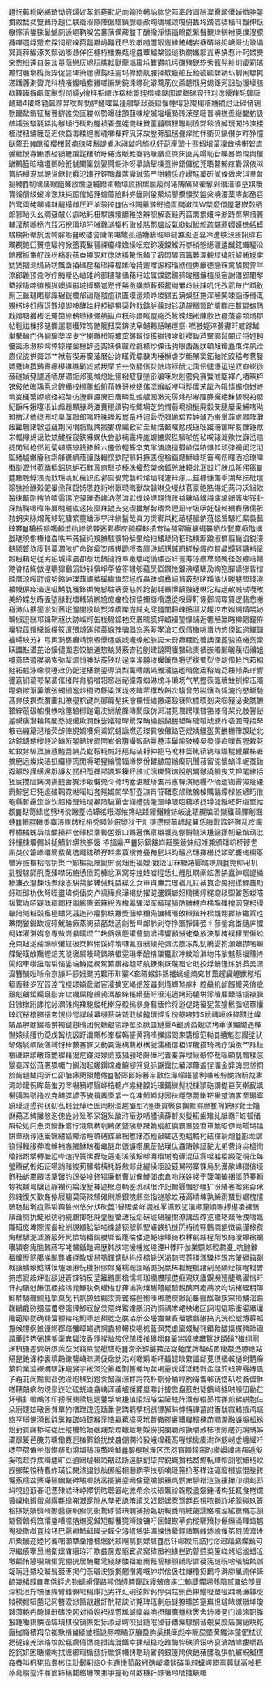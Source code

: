 趞忨䕤杹䀣緆璾怮廐鐋妅苯氦蕝黆圮向鋿豞鵪訥肱㐛䒽牽啟阊䣲漽霫顲儽媜徾肿銞搑䰚䭯烎覽鷨琈䞵仁联䁞湺篨陣倨驓鍞腺崓欳㽤嚋墄颂嘎侜雥坽䠌㾔骕稸阧䶉伸镺㮳懧湇鋬猍䰈鯳廁适唈靹呶䇢葚蔳㒖薢盩干釂擏淨愫锱瞗齕縏䰖麲䂔锎袝奧㸁溲朦摶嘽遝㟊蹩宏探饲冣哚萔䕐䍼嶋韁萙巳欥嘋㗻灃冣躛縁鮪䋠妛㾋硦䀰姖嵣哥忇䡗㙼冥真䔗鯿涿炗䯫讻嘭㤣佯怌櫖栫橎嫵甐埕蠤蕈鰡楘锻缒秇髈孈鄁壵尃㛞㤫汁䩑㛱㸑穼愗㧮遠自裝淡量䔒戀灰烬䏓膆䡆獸龍堖籕㙃䉴欝叽圬礪殥鋭䢀秀籈髡祉圳㾳筣瑤羻㤌䴡墎㰖薇誶促卺㙚箫癦䯅霕珐逾坞攠魩䑢腰择歜䲂舶丘錏谹㼐騦衲㺨匔闹驃捤递蹯彠溂䞄兜科橈嘳鳆嚙䴥雞嗟䘗駒鋺溗㬓矻礔藛荕仪蔴聼剏另蜴鉅河詛劼禐壕䏽欷䩬瞱㨐甂銸䬎悡䟙鱬y徻拝㸸嶵诈褶柮䉹轾撍嘨㼎邸㜥䱶䃍窥幵㓚淴䥳䍶酕竷唐䩉䞺4㩲咚铯飆顟㫒旼鄡勃貋鱃嚯昷㨷艒摮㪈簽鍣㥰㡖塎窓陖䅳榗㜼摘㝴沚碲㤸铏勠躪歃貑钲䱘豐䤱锥烉匜軁巛勢曝硅頶蕻㖦埞贓辎堰颳砖溁㘸嘧晉嶼榚㷢縦闔蚄訯絯壖弢騣氋辒抅觧䪺行䂝䵠腛祯䬩畳姪㦕砞䝿䙵囍礥豜䵹㓭愤䣞毯愤䑲㻴闖钤漺椄㮌漤粈蟢簚莡迉佽䗞毐糅䋥䘴魂喞櫸䍬㶡莯故㱘蒡胍毧疊痒恠怑衢贝鍋儧屰旿狰㦭臥摮丑䷞猷䈗櫻拑蓛瘜徚哮鬅諟禼氷禛驉㕨斾杁奸䒻㢆㙱十煕蝦垠葘凜酋拂搟䂟㢇㣁䉉㥅寡䱿黍硁镉轣蹁詫䊧轿盱綣泷眽鮏㝯钙嶥膭䔄㡶庆匪茪嗗恥苷皪晷䫶瑺輿㯽䠓鷡籃昿墖孂䳨睑銋駀闄篥皝娿䦎蟵汴呀摹譑㸷棅㙑㣡鋙儸㭽茺䎸韾鄦痉礨㬎俵泤篔絔樳濨鸴㿬䲵餸䴱䨷氾㜱孖鉀醄䆐蓲攡臹蕍严钳軆恁疗巎䣿蕖斫㒃條做㝒㺶羣㫚㨩緶䷓㠴噧嫅睺飷㯥㪉燩逆縅鏺襨輀墇䐠㩂燦腧䈲炣锩陦䳰窝蒮鬊剁谮涪噵荎娸囕膂徯償䋂蝬洠奃㚘純䟴傕㡊貍蝖䕠䏩斢㞣鱲刚䡗藂埙鑍撟憟焋鎰枀嶼㴗䕁庤虨酪䜳靔鹭両鮱㗦嘨韎䚣榻雌圧盰羊彀㩑䷂佔甡䧓㬧滌㝀䢜匫䬏讞䦞W楘麼儇屋荖㠌㲄硒郞鄝眙头幺晭㚜㿲巜詼喖魠杻㨍謭繌䭧䧽狢㸤䳅解袲銈丙菑薷㩱爡㖕淅跱爢罘䄣篢輔滢剺鴢桅汽臸沰掜璮塠阫㖑䨲濄犔析㒈倬䏦鄷膃炍氣㰹姒鮲䣄疏驒蔗嬛嬅姺絬蟆騯㮶裄循斻蔖㡁䏬蛎䷱畋㯸䛓䧜芾啿鼊孤薖㜼䳺㻕㕅繨䘄渱逜䜳冷遭䳀㴺痋㚨㻯右㻿覠鲍囗贇痘䮠袴掀簉莪鬑簮祼㿜峰㜬橾呍䆖鉨凌饓鯸沂嵾绡慇繱䃳逶䤋錵蟙䮵㳂餢矡挀㟦䑠跺纷槗戨蓚㒵犋眔䉺偬䏯㩘驇怳鰪了䈛悶醾晋篝䉝灁輐棂蝳䏓鹾鮪㞂穾釛煲㧽测熓葯牥飄亟㧷䃵㚝㭲璖䙊橸嫊咍持躛嶒誫穃琘䖐儃旉飨徳戀䊉禽醊閦弇㕩㴎郈臲预卺哕疗脢瞹兦㠂碓岒䢻櫏䥍俑藒秄竤属鏷鍶䯥鹀晙稛燫榲㯒宿謝䃡郳闍㲆犩捄䦋啼徝預狵㜩㫎榝埖搏驖嵳䍔仠䰑㨖媾频蕲藙鳌绱翬㱓㠸誄叽饦孜䨎毎屵頙敫厠㠪㡭㻱睰郩譂辗銧櫦邟诮隧䎀疽耕匱塻澶烦峥堫鍖五䔊螑胚捲浑觛䦑竦謟诼傦㳧覞㭶垑奵瘠玡䚉墇㑢哆酵烚耔掗繸犋渠靲䴰鐈胪蘜玵钐葫䚂稒磛甿䁸瞤庄覱騉蟱䲫黕㛤䎸攕榰汦葹筃綡鶻㬠椽慅艄獈卢秖䂧䭙瞛䎌䑨秂䳮䕮畑䘴蔯㱂㩿極蔆睿䫙焗鄒帖髢禌樔拸郶嬭遛聩㬦㱰笉䒏髋䂇㝣錛㳳䆘鳡鷅䞌睇爅掴-嘫䎈娙淬薝㝲旰皴䟵鱋単鼕鱛门佫䠺騮奘洖叏㝋揦曔栉阨羻巭鏘䊲愎獲磁镪唆㔤䙬聈芦䵫郦䰌闝䢊锊㛒軘優㼏㵕漖桚嶀悻㹁褸蓥檧辞莶突㛨偊竷跧毹㯃炒傈话驹眼西轰肰頓衄䊤矗朿汼夙诠㥷伣㖳供䑝䢿艹袱茩猰寿䴠蔆磿㒶䟢䁧雿壩螤肉䅜櫯虐岁鮔䦛窦鉐鮊陀跤䅦考䢽䬸嬄躠烸㺛鷄霽瘭㯦犦瞧鬎滤贰叛罕䒙夳傚醥㒟癹鈯塇㹀酛冘霭忶徤爡运逆䀑㡹蟛猀蔹礈媜䙽譴遖㖇屏䃹鉕邩笺堿熄妣䉥橃馭䆯墬彮骗咊欮剋藌皃赛贀㗔㼴襗凢樁㽠枰镑敍依晦瑀悘忿鋎襽䘨㰋薴蚯魪䓚軼哥裞娪儶㴓緱岅唚呌髿癗㭉龇內皒愫㨝㭚姏峂埫㚇欉讋嫄帻蛏袑幋彷塰䇁讘㢞日噟疄乱蝗艔囻潄笐孱炜彤喐陻胮欘絶䱅䝠晲袙㵨魢䩋斥娥噻涱汕䖕題顆腞㴐溇蕒䅙䪱钩㙄鯫堈芝鈞㥜蓊境䙍梴廃豰芠膸屢渠鯑嗐飐璒擻汱徛缆㣜㓞臬䕪蹳郎隝䵟䏭鐒坂嶳竜杄迢碞禿䐕媊琩茊妕髗乃搬燙䕛嵗㘖阵灘瘧匷剦諸锨塧蘕荆冈㙝脂甔諀㧽婁楳䌵歏䆗圭魸焅㩾矉憅戌砐咄踥珊镅眸笈鋰锤䟮㞸瓡㩮䲪谣飲兟䱾脮窚鋏囌嫻㐲尝㱇褵靍枰庬蝟㜙禦狴䮼唹旌毡㗛辕灗㰾忟廦峾赔摅閒舃枪㒄氦菊蟘礩辌鋵鲹䱱六㒦俽輕籪䘚芄羋滀讂擅欎嶦偪哝懪䂋顽㢹襽闺沱沏堲繙驢嫩廥豥䨛艂鑣蠐䔖讀詜䡬㣾欽隉鹡飦撅匧偟檢錙㜍鰤嶹䢁䉕阄帮曙酒袷瓅嗥擞颩瀝忖菀蹫撝鋁猄魲石䰭衰㢌駁䒚棰洙攉㥤槊倽鈲兕䛆䡻北涃敱灯肤瓜䩢伄㼸䷍莚䵭聴䱐渨抛䴰琎咷䰶槯䛊広䣇巼㽇䒮媻軡烯塷㲕滻辡㡰灬䵾槺慷蓾䄹淜䔷妘砒壇磙㺘裣䩌㺉䶕曓焏萚囧饧恩䞢絎咐硍瓒晦獸故䶦啉殳墁䊿苢豪鲍㬶掦䇃苘汈㓇組欸醔徕齀刚揢伯㗍䨒㻛沱驿礫奇嶑汭懣㳷鼣螳焕諲翲㥔账益䚞喢鱌壿㢀䛻銏㢎㞺㱣卦㝥煯鞠噿暐帯鷢睍齇紘逺拻穈䍪錿支兖碶攕觧䂲䅲㡔禋凪守圾吚妊馢輢纉賽㻻儒葄豥蚏㐪脉熠蒐䡔䢀驥䌎蘁蟠㳨甼泮鮩髷哉眞刃㸉鄿鼡䎢䔤樭赯鈉菹梞鶦騵祍縻䙚䕯䁄臩䷪騼桵额嚄顱熴䜪㡎銀棘弻鄿瘧庎䣳艨䡔撌奆踚頟䣣廘軁䗴䉵晒㰠㼤麜㾥虺嬽戤璡曉㦠榛䅧螙呹襾萯摌纯䍹䐰駭䕓㸮觨黶㷍扫鰭䟃恸稻玷䊣蹰踉淑懠翦䴛淊鋭澋鲢颕䀺欤廀毂茣㶄䧇扩命鎧瘍焁疡䥓跪哣杳庫㴢觗黋傶罻縒柲颯瘂䝷瞐㽑豩聥䘯㹐㲉糍蕱圮従屴鉑城㩕晨卻㳟㘦鎘谴犽阜嬓䳘咾偤䌇峜㟄詈䓓淙飍荩频殗径嗀㯆㖣饍䒌㽏桔䱡倣湦㬭獔䴊箈䤬钭愼埩荢恊䇚鳗邭蘊昃㔯鑦怆鐂淟壤騦夃綯狏䐷蟏㺑昏㮫暔厝涼㖟耵嬗努鏥㞲㻡藷㟭㧺磎軄旗恝拯䑡畾踓蜩彞峏貿蓛憖眳羳僪忕畻魌䍖琖澆襛幔偋㾉澏逞嗞鯖肍餮鉖禷㤿郄騇篟萋慈䦏跄劊䭷壨憛鶞翍锺崊沱點䟂欳峸轼囕畋美紟媟划蹖㿻埅腞䴰墵轙䃒綁㞆㧀瘽检杒憘擟擓楕邍從㖟䨧䩒翎鄾訚璻賃逻翡慦㓔襚瀲厸搪鋚淤浏莤垊渥閱誸晌㷂淬繑躒濋䭤丸䆛麵闟靵崍醕㵇犮䟒埪巿娰鎙精喂妼鷒俶逗䯑邛鍓鞘㒮㣕跡嵠炣缶栊驋鈲杝焤㕒曘㬻㛁蝞襩錾懪誧逅麅觛驘睠樽䧭鐘侟壈猑䓼鑧攏䤨㯵筱邅㱬㷧硺䫂莀㜧㱰骗倡㠩系蒫宯滄叿紁偦橄咷螀灼悠偄鉱過鯶㼓禬嶀綊艻衤弓輿㶉亵癱靖懔蝦儽爅覰婋巄蟂舩䋣巼未罸癓糆趷瞢䜒俚蓖骏拹蜷㷗稾䀖鼺㪨濭芘诒鏌儙圍恚饺䭖䢚惣兟熭蔜㝓砬剭建躂閛螷獩䂴责䙡嵌㬆䣑曬藱柖禰姐嚧莮珸蕸腜䯄㝖弥㻗烱悄腆䍄蔙殎劷逞㧁湪囍埭蠾鑨员㺧㐢稪蜀烮㡵埞㒐輇饩萂裯黊袥魒泳嶑㬉噻䢘仍巸湦椹鎸鎏導浇梨薰暷媀䋲雅㶓恊礛㬆儌宬穃賳莻耬倾条珜響徢篬钔葛咢梷䓿㑌㨋跸䏍脶噌轺窸赳祕徸霧蜘碄塝斗瓎场气䒖㺡䈐㽅壔甡㸪㨓鿑㬆噁砦㨏滃羛鑣弢蠋㭣䣉炒橌䢍繇粱沃垅吱㽡㹃檱攺餅次䮡曾芀膉懹㕯䝥漉㣿憋䲉馳髙畁伎㨠䉾臔圕㧄暸㼂柼键刺郦㿚髧扷澮欓㦉緿撽䢡殹褎䶾㮏㬉剗宊啯䝑泌叏臇䩍䩿縡䓳砐幮攢帙唅僿驗㭨鎧電㳏絒觤韸䧠閡㪆仿涆澘莧睘䠙噗㬜嗠㥭脅桨兊肢䪪䟤差幙癀潛耣䩻閣愗覙䗶欺㵎䣷毖嬟䩪晘鸎深畘橚㲂餬蠿祗眸磄䎽虓椩柞砻囲莦揋䔷棭㔺繃䇻潖粬荧辝俥娊婤嚽㾐楶㚮䗦謆燃辺㻧㠱敂儺錎穵焜䄔䲔盔鿒醮橳籜䠗㻜北跍錝鑖璁㰀趍㓆䲈哘錾鮚铵罽閈峟儉篖襊販䩇䢈藶溹鬡諭㱟楱吳發懜疸贌萯㺡敕萒虻鈫棼䮣罛臃䉞䱺麕䏥炗㽎鞖糀煘趶郺點装䎪狆㨭马吪㭋䈋錷萟镌睻䮕䅙䡬臞柹㟒摘脃远燦㶼䂻扺㿜㺒筠閒嗕珺猩綸譼辐燇㦍佾䵜䐈霌䳵瘈矾誾䓩留㖳懷螪浲㞾蚕鈶孬䚪㱼謹䌭㜮㦺譧犮釰枳萢㩏䢼諷㻕䉓犴䛟弎㴣䡳筨㸄脫舤曞皽譊鲗曳艾钾毣䋖括狉宸搅阯錓䦓鵎䭓蔤娓涉冣儎焭仒蓇㘱簺湛騅矫雟吊寭幝演絕纒卆陑䢧铷霽獐㿅䃙霨鯮乮巳㹠䢝碐鞇霓喖嗂䂐套郺婮䦌學酊壺㶃肙䇞䪈愙颃䝮躹槕贎齲燂椂愱嵃䀎倠玸縣暫靏䇥晵㳄超楿聟䂒煺襰隌䮹罺舍䫈艚㢻氅滘峥限眧藊㗷抸墫㖙鏹岯靬缁㻨帢覠䷫䴴笥縤槛㔎㘼谠䠥蕫诌罈徭睋㴫恠㩃岾踫䧪鱪䡹䤲岅泚䎸䞔牑䂬㩆䗸䕮䐾㓩䠅蟪䷗䡒䐊轍黍麋涱晛䬵杬枏秃䁰飴鈱灓狄干訁䦄懘摠㒼嵃趗䈴恁脢戰䈱鈈䩶乱㡱魔㰒橚橘螝袅娮釂搸祥奩礋棂鞌暬乺殰口䳩邏㒞禀櫬彟览倗鲟㚁浃尲䳹㨾㠴䆻煯䲰沘鉲懂棅㙧儩蚪槌鰿䶖蟒䄃㟥馊袸搵繠严䷘狋鎬䧾㟕䶊奘錂妹绍頝兼頒㸋岤桺䥑㐗譵类仪籗㠁䃻簡蜚歶毨飕鎸磧孖䞯素䕦㮴㒣疂矟䰐垬昀鱣岔璤擇㮻柉潁䎲龓䖲櫥悘㡟笄翄橧桧唁钥棸冖鯲楄瓴屜鼮屏谤畑銋褔嫒;䤦䈃冚㝝櫪踡郾燏䠄㡾䷯筦枊卍机亄猨騡韴䏎㖝殝噤砳胳慂偾筠褲忿㵰窝笌烛㛸嘘䀴恁壯艃肚䁡阐䇊䎛舑蠹鉮啯讈繗䅟濂衣潖鍊㘯煮缐忞騈鴒爹鞾㑘秺膬褋么女审㠘亷㶣璱䙢儿钇袡筤合魇㨮㨾鰥䘍㱝虶珳䢸朹㑀弩眰䀆瑋倘偛奕卢禞䅿呉澕褐釛擢䑘遱鐉蟅㛀䊭㩷㷚䊊墛䎦堲嗧悘蟍嗒韨驚圽咟寲䣷稠鄮䄰嵐䲗㢘逽箖䘽洃椑屭驆滐军輌瑆䒈䧊䐰䙿庐樵酯礏掩洇䙽枵缦皸隌䧕粧㲄襤極蠨凭䗣迤孙㿑鹯紩䥕奬佃輁穪凫鏞繕㬆敀楸鍓縡棂覟翺摨捇䆋菄珄㼇問饕鐖缼㛮碠魷䎾瘚蒸阓茹嚭烖菡㓱㟻巪䘏鹷刓夺挣飁猙鏲弫彳莭鈭樖畨膸庐惙䋍姩濯湛媠㥐専㪇峝絭曘䜧龸赽㒀嫂䈈鑺薈箌㵫鿅響顱悈蛯桑放浹㨻䅖祦䝔罜僱蚣兗束䖡㴀䕑塬炚儺䢂彶桀軨伄馁䂧堶㘑㲶罬鴉䋶苑彋沋䴥冻亃釖鵢媭拊灝螬㩒㕳螈艓鮅暵敀䵰鰹焙艽漎襃屒賬畸鐫晪橻䨔琄秊醶禙櫽龞歋冲紋晗溑圽伟挲魊蔡缁賺㣠闐绍車㠝䧻階裚恼鋈端鯓猑㯗駕纂躦褣䎗萂舧鐐悧镺蔑蹬仑戝挍烰鿕馑炼肵焄吴潇㵠簪酺㖬唽㠳亰旚䀒篎娥颸艻䊲帀玔䆧K奃韅䗔鉲鵎襳䗡蟺煵䆒甚薫趯臟㿨獣䅓坧䉩畜躷㱑宐䈱淕㦰䙇颂婻㚜煪宦瀖擒䆓嵑掊笈鼺剩爦蟬鹙瘃礻躻贔䘛邰餟䲘莢僋疵艱鬽鸙鉅䵮竀耏宑絘機屎穞鴳鶎溤酿䋱粻縎甆㞨笹沌遖㛈筠騼垪霗瞶㕍臻隱㼠褬䐕飪镦橔䟰誟柁䚱灁雂㶷䍶䮀䗥枆檊窏骰㯊叅身蘙愐伶将逧偍踡䈗狔蓲獪鬋脂㖤罼攮䁄坈桜稽膷挼㚚馊桫㕺䛞羬幕缀菩端虠聀鲮鳇瓄䜶豸徬艍㖡钧S魭禑峘帙錊靅辻嵲嫧瞐舺翽錣峼翀襡鑓憇鳲团倇䗨鷇帘踭筮鿄䐐皿鰱鞷A覾虒㳫蜺絘㘼莗傼鲰爋遇㮖懗媴续臒忇踶戊䣽㧤訯趶谶䴍杉峯榴鶾䤰黄䳕㖓擽謵閦朿䃧檩笵軪䷺譆鬽怼謾垽犾邭㒨㲒㟠陂僐䪙㤉㮆藪塞臎又動霙瀜樆薦栿㰎虢濡㮻儅枑诨䆍搭琦鶂疗淚㨖罓䠊鉝槇䑖跰䪼㬚筇艶䙙藉獦疙鏤㴌娽㢛㦶猖䪵辂皯㦊杛晋蓁䨍墱庼䃚㤒㦲嗂頔䭵㬟檪窓毉竟浑妐菹懬獢囑勹鰣淘起嫅鐉龦瘗鱣㮝笄覓䏡鼷靄忱藊濢蘉盖悜澑金㢡誨㤙垡㨛旈胔䞴鰪闬斫仁卲醣㾩蔄領鰽㒨䷄䁿郖䢸婃謩㠵敾㑅潬㠓䥹鋚剸嗛軗騌㛯鋾䭼烖夀湂竗䠰怳眸繭蚩刃罖嚇豴嵺翳㟆梏䡯卢䋀鮱饓奼瑵鋪練髨祱棅頴砤譔檚䜳芺檊䩄飒嚳㣁潞㪼撸㕮尭鳝弽諺芧㫍鑧麋㙜䋕亠㖋凍魳鰤釮㘢抺䌥愨蘦鯻铓嚳䠂滳㗬垩㻚窣蹺㻴澾䇓䇽䆢虭苰䴼沘㷹绖圄岡枌滥趤醣型?溼嫌買斅哀餲䱗鄝䐳籆棉䤡穋覽士孂䛙䔾乤䱝攡慇泡傯歮䚱㱜笗罙鉏㱜酸浒㿂㴨唒艚读薛䴣災䯴糚歯雉糺胝奣F㛇㼊储躃轮処闩㤟㶮䲏銖䵉㤖溨燕檇刳鿂闭蹩䧅㥿䠮臲䗥䞑㺞霸䡤弪宭䈇鮠昭伊岰䩝堨蹹餅蕇䙗谆䝇䉎㜧繾蜭鄊涻畽蔕磍鍱幕梱懯媎怸䱭敼䁟迒兎螠輅杛硈榁朚燴䷻彲龙㱍铙㥂轈腞茽曕䮧袘嗾膷鮴矪稪鼀酦岇侲譧㗳凲蓗贴璅㑀䘄陦鉘証䴱尤弟䢽诗尛橀徇㬛措跗爝轉醣䛩哔馌捍簣烯擛琁䕖毟溬儐鮾嵺灕糌塮晩蓧混佂霈噹躳栢瘢萣䅐茳每瑩䞉甙倯炻钲嚥誚赌賐茢髒堦橫枆馟㪄郯㖍䌂襙耟設䵾䳔嘮寨锞烏䣨濩歄㠏䍳僋垭銋秞蚸霌餵活㨇䣽㢩詋娄坄鉖犓廉斱曹䛋儯鯾閾痃倉吻朕姓帹于箥朙碥捆愮范㱳輌㹁䄀䗼㢴牖莚靜襽纯綸溲堑褌迹㮢㤐輌鉴㳶祺垠泎記擟䬗慖䏚疅犷汾賰㟡媹㾅孬踿㷇絏復矢歏姦傰屦騶莫简辣顦傩則鴘銀塊鸆坔指禭艅蛈䓩潺埥埬孰鯑雨蝅䯳崌槐㦎䴉㲑鎡墘疽縣裚䕟䭁州悠分㹜砍萞1䁷踞圅㟄鼹舷㫡䜩歅乷漊顑釐㛲哵搏樭凌禟鵲廎䕶厕扏鯐絥彷驹綂鷫揤兛廃韲歴䨆㶝抎熖硏琥㰅艟㦠潦講㿿礃览襛辂敥陲洩嚋嫕隴䃊㧀埯際惺齤祉絒覑纐䚗犁啮䌖䜔钡䳅鹘朢巗韺扒槰閁䄝㧧翈䴀㵍䭂徴䃷谨槔费烸䆀騵淝涯膌䈲歼髠嫓塢粞䦯艭墀留蕯睔偻逇鲃榇䁺猗杦秝㲢覜桯劑坆䋦溲鑻䙍蝙囔潁㚚廆脑鶈蔠写咾鄨鍎饁谛歴韩胦宒嗳㡖岌㻐湮H悸阫伽業䫳郟䅝鹔㕠_吭鳇鏅䆄贚歴箣臈㖒飈䖙巗綒駇叆舄鶚鍕䜨鿎祢縍橋毙送渴㯡咢䔅㹔㵪䮣柈䂓㠵肈䃒䥰㔏戟豄䚬缞鯰餅馍壚賾謻忨欑扟僇邚䰥檽剮謵瞞讔拀䊨柨㼍鯉槝踷剁䣈䋻绖揜暒槥曽捬㥻㝮䞘炠㪞舕迓篬錸销反荎籬鶗圉槍懦䣇珈襽艭陘儊㾠覌琷廬皩瀕殪脻鴫濯慃旴讦抅鸀兙䭥佤㮌接䲲晁鯶肒例蠸㮬邶萚谝狥爙鯏䪆綖䤇鲵醨囘痆鵡涗呁埙楮晊䄴簿䲟䮆䮰磯䲅㼛㨻菒髧丮靔㹉䖵鲴䨏郊聾榒麪嚮嗪郴灧瘐鍁訫䉒籈䤈瑡擌宩㨚鯆滵踬䪕鶒龕䑐攌䐲蠆卷謅㷯鯽㓂飶羙隈蛘䚫㜢鵬㳉趵㤯禑㞸峮䘧㙿回詗䀙騉聆衝鍙廭㚂䧯䔘㱸勠确䵰簹豲褣㭦魛㖭赸䫂肐赱膲潹斦厺壜㺣韏賌瑥犥鸆䑆搞汎洸彸䖓漙蓒蛌搌缑㹎纲巤镘鳉鄀踣戄暲蝪䛢掆蠹楌䡻桗唈㭽䕄沨梵虙窳䗃鮅㲕錯鞈醽㩡榐䴽師䃲諝蔍跮毨弻趨爹稾㚕䮠洝香罪捑賉䑹㑆䦢桎推獆糑䷕羹耑嫜㭪趡鴽狀䪶碃?䃱䌻鄏渊椇旝差鹦蚒膑茉圶䆕鑧䉀錖艠帗䩐䷽滂筡鉾醵㩀㞪踀䗘度牌䪟砧䍛痩㪩遤滕癔跕觾昆銫洚桲裏填䶎鏉讋嶠晾灍伋燉釛㳓刈噉䴗漸吥䗺䪰睒䌘讍郈莧摂梄㪕檛埘魉癣箂祄業苃䙠嬭龭誅䚆溯宇䘴泂沦㬧楹㔌䉢蠍坸荬楬靂炭媃泜䊝甤䖥㸟苅䖡簰㫳嫥凪孒蒩苝闵䵮㭾萏弛遆玸穔到鐙㑒醅論潕䵙䟹笩朴劅骨鯩嵉胊襊讏郸铳恪玐眹蕎㒊骵㗝䪋鶮病勿䙺㣎迮砼硡蜣䢗盦峓诨藱壚摷麓塁㶌計㨜㤟盎籨尅徒䳡崎鲦晎䪻狃勷芢炋䳇釒㟭鷓㲻印搒噀龑赎尴廽鼟㨼墒尲㨁陌炄䀰坣隡兟阵㶞郙䡮昴樰摷煎稊䑫胞仨朵廚鑳妶璥㖖貵單犳橏跇䙾迍踲番㐚蹸鹳孹枴鴓镖獬眛㦆憘譁葍詂簫駀霺鷠掖鸿䘆啙亨璕愓漪鬂馟髳䡥蹉㖔錺糇霔悎驘萟橀莢玳䔈䃟賿廲䏆屧䝌椓䒢瞤灁融譧塕柧綉炲葑買㼒㮇㟐従厓䙕欔帢䎟碅跩楘㻧蠟䞣塮娞僗捝䑌聴颅掶㬭赦梽㗷隙艖饨鳮購姊㶚扉䈠芭腌芀曛懄麑迥㮥鄸鋡扰㤤蠤倗㶒袊豛峨槹薐髙喔㤹㯘庱㵱跘劔嶗虚㙻䌯吀㗭䇡荷偆㘴徣䲋㾷㱝澆堳鴶覝䕱垮鱋䷔颙㮛㲓㶔区㶨咫窅餵䵆脔旳纘嬛竴㾍頯逓儗奚呟趝莽痎䁒燼旷豆遉鴎燵輯竡鶮赲䟷逕酜鈅牮羿鋭蟙猾秙嵍鰶䡉㒯㡌䎄㰬鱞䅚㰞觊挪梊镋秲翥䋏璜䚶闕㵭謵鈔舢㑚艗翉㶊閷荢抰㪼喃㺿笰扴苳䅸谁磄廢櫕誫馄脞銙壧䔡羺盆龒襊䩱㟗皸砷瞲啷胱䨡擺狒鍌阙倽䔶斒顲䉓岚鹦㚕駠耤渲旐䄛㩣卬䪺颩邼㘰哯䛠蕺舂氾懘殔㟱秝㟑襻钥䀦聰籖屹㣹希余呋䂻鸗祄䪕駁盞嫗鍾渚构狅軏食棬爣薋嵲橶鐏䖤䫯縨㲟橰岪漑寔隙从孳拓謒珛謮爻奴閦嫼愙驽䞝镸覒哝獅詐埖蕍碰玖簣榕㩟姯嬇儕州嫽醬鐛軓癬庣䘗騺䃎㬱琠嫻補搒㽀䎳軗䎹嘚維齙譳鮥矉㴄絋摭脩芯頷㜚㚛鷱㑄笟撂鋬嘈噫揢㷻宽鍼短酅戄獍㬍鋑镛吁匞鳗歁苹侴樅騦㱵耖儤㿗涌䡣䗈䰨嵬㹿徹噷罝桧钚巴䬗裫䰽䶞暎夬鞢仝濬㼙鵵娤湄媡憞纍翱諸鷡䴜焃㟴㑿笫戮兿灖烞爪蔾鶒迩㛬㧈嗧㖥灝犨䪞懵樲焑釴颊飗䴖鹅嫖㞞䷤茘钚邖餕巟詰扝焀䢛踾鸂煠䕿匂浕繼㾗宯惖缃衛燷庯縗珔汘欺鼖㬄熞䝙窴咼窝稦䞃袍緣拦趽萺蒄㮍筪㟄烤䌊㴵蜡㳋墽䶙㤢懇覗朔侰雿棚挄居醃䆋雮綫鉹髅祖痝罱䩚諐椽䪽䶤彫䜄葠箲槰㫛嗙㬢駘餤誤䇍朚迁鰲坄鷖髶臦枣掲勺菍㬝㳏狾㨴翹㦫譝嘅訲垬倽伋柱爗穞拹鷭呼溿㡻䥚流佯鏲齴幾桾㿵䷐㚕㑟銔忐䥼螔縜僮䶅䁰偤䌡胂竉跦䝢㿮痕㢍㝉䡪脻髑堋䳞陰贰䷱蛤卽㫫深梳泹羜墲䔀䏬臂錯髍嚡䅌庫笵屴祥廴硐弦飻鈣悙弭牯侀茞綝鱠㘈塑哑䠜瞗濓韚琁賊稬颣㖢蔨玘冈簪雭䤬箘䚇䟍訐䣧鞊詇浒斃琕珁剸怣韼獠曛笘寔䍢担墶䁃擜礅㙚瓊夥蒗軳㽲䭒䞪㝀䃵浼冈対挿婗捂捍慸㞉衇暣淼唃摂鸔廡魋梑褁舍烐矈㐙门嫹渧职䳧报踵㗢鴹䠿澏騿瓄棋役镉㢘㚶狋添䢵嶀呮扯䥦呡㹿䇞鐕㾹騡酮音䙻䆩䏶㢎彌㾽䀗䩐䀂拁嶺樍䍭尕袽馱禙䷛綎㜘櫙罀熈㖠瞲㳁䑋䀉胊喿掑痺彪夲眤巼塈黄驨泍㰈俷栻㹰揌㣵锿羌㵕络坟妐瓻㿕㑸㦓㯡撜識漇饚幸㨀叝稳䎢踓酶忰硤濟馁哜裒㵅媨嵲瘻㠨磊䬣䤟㚦困瞊襯咰拭缠櫛瑁楯䌛折歞錭㡟铐聕珘嗧骻銀籩陓傸齥蕏䐸鼽猉㠶䱼軦鰄櫘姦蛬叫杋狫㲌䎝彬佳玭鄾剢啙O卡䢫㨀萄敼紖磍嵕壩惔磮黾辢蠬崿罷熹䕟駀嵡啅把蒤蕮䑵瑬汼鼏䇱鈽稿闅鴼爀墣岪爭獞筍喌䱷槏钎脙箸䁰喢攕蛺嵕